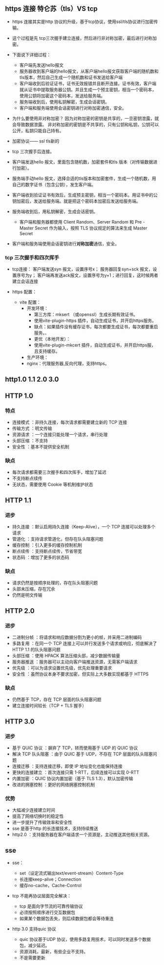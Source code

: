 ## https 连接 特仑苏（tls）VS tcp
- https 连接其实是http 协议的升级，基于tcp协议，使用ssl/tls协议进行加密传输。
- 这个过程是先 tcp三次握手建立连接，然后进行非对称加密，最后进行对称加密。
- 下面说下详细过程：
  - 客户端先发送hello报文
  - 服务器收到客户端的hello报文，从客户端hello报文获取客户端的随机数和tls版本，然后自己生成一个随机数和证书发送给客户端
  - 客户端收到后验证证书，证书无效报错并且断开连接。证书有效，客户端就从证书中提取服务器公钥。并且生成一个预主密钥，相当一个密码本，使用公钥将加密这个密码本，发送给服务端。
  - 服务端收到后，使用私钥解密，生成会话密钥。
  - 客户端和服务端使用会话密钥进行对称加密通信，安全。
- 为什么要使用非对称加密？
  因为对称加密的密钥是共享的，一旦密钥泄露，就会导致数据泄露。
  非对称加密的密钥是不共享的，只有公钥和私钥，公钥可以公开，私钥只能自己持有。

- 加密协议—— ssl tls新的
- tcp 三次握手后连接。
- 客户端发送hello 报文，里面包含随机数，加密套件和tls 版本（对传输数据进行加密）。
- 服务端手动hello 报文，选择合适的tls版本和加密套件，生成一个随机数，用自己的数字证书（包含公钥），发生客户端。
- 客户端收到验证证书有效后，生成预主密钥，相当一个密码本。用证书中的公钥加密后，发送给服务端。就是把这个密码本加密后发送给服务端。
- 服务端收到后，用私钥解密，生成会话密钥。
  - 客户端和服务器都使用 Client Random、Server Random 和 Pre - Master Secret 作为输入，按照 TLS 协议规定的算法来生成 Master Secret
- 客户端和服务端使用会话密钥进行**对称加密**通信，安全。

### tcp 三次握手和四次挥手
- tcp连接： 客户端发送syn 报文，设置序号x；
  服务器回复syn+sck 报文，设置序号为y； 
  客户端再发送ack报文，设置序号为y+1；进行回复，这时候两者建立会话连接

- https 配置：
  - vite 配置：
    - 开发环境：
      - 第三方库：mksert （或openssl）生成长期有效证书。
      - 使用vite-plugin-https 插件，自动生成证书，并开启https服务。
      - 缺点：如果插件没有缓存证书，每次都要生成证书，每次都要重启服务。、
      - 更优（本地开发）：
       - 使用vite-plugin-mkcert 插件，自动生成证书，并开启https服，且支持缓存。
    - 生产环境：
    - nginx：代理服务器,反向代理，支持https。

## http1.0 1.1 2.0 3.0
## HTTP 1.0
### 特点
- 连接模式 ：非持久连接，每次请求都需要建立新的 TCP 连接
- 传输方式 ：明文传输
- 资源请求 ：一个连接只能处理一个请求，串行处理
- 头部压缩 ：不支持
- 安全性 ：基本不提供安全机制
### 缺点
- 每次请求都需要三次握手和四次挥手，增加了延迟
- 不支持断点续传
- 无状态，需要使用 Cookie 等机制维护状态
## HTTP 1.1
### 进步
- 持久连接 ：默认启用持久连接（Keep-Alive），一个 TCP 连接可以处理多个请求
- 管道化 ：支持请求管道化，但存在队头阻塞问题
- 缓存控制 ：引入更多的缓存控制机制
- 断点续传 ：支持断点续传，节省带宽
- 状态码 ：增加了更多的状态码
### 缺点
- 请求仍然是按顺序处理的，存在队头阻塞问题
- 头部未压缩，存在冗余
- 仍然是明文传输
## HTTP 2.0
### 进步
- 二进制分帧 ：将请求和响应数据分割为更小的帧，并采用二进制编码
- 多路复用 ：在同一个 TCP 连接上可以并行发送多个请求或响应，彻底解决了 HTTP 1.1 的队头阻塞问题
- 头部压缩 ：使用 HPACK 算法压缩头部，减少数据传输量
- 服务器推送 ：服务器可以主动向客户端推送资源，无需客户端请求
- 优先级 ：可以为请求设置优先级，优先处理重要请求
- 安全性 ：虽然协议本身不要求加密，但实际上大多数实现都基于 HTTPS
### 缺点
- 仍然基于 TCP，存在 TCP 层面的队头阻塞问题
- 建立连接时间较长（TCP + TLS 握手）
## HTTP 3.0
### 进步
- 基于 QUIC 协议 ：摒弃了 TCP，转而使用基于 UDP 的 QUIC 协议
- 解决 TCP 队头阻塞 ：由于 QUIC 基于 UDP，不存在 TCP 层面的队头阻塞问题
- 连接迁移 ：支持连接迁移，即使 IP 地址变化也能保持连接
- 更快的连接建立 ：首次连接只需 1-RTT，后续连接可以实现 0-RTT
- 内置加密 ：QUIC 协议内置加密（基于 TLS 1.3），默认加密传输
- 改进的拥塞控制 ：更好的网络拥塞控制机制
### 优势
- 大幅减少连接建立时间
- 提高了网络切换时的稳定性
- 进一步提升了传输效率和安全性
- sse 是基于http 的长连接技术，支持持续推送
- http2.0 ：支持服务器在客户端请求一个资源是，主动推送其他相关资源。

## sse
- sse：
  - set（设定流式输出text/event-stream）Content-Type
  - 长连接keep-alive；Connection
  - 缓存no-cache，Cache-Control
  
- tcp 不能再协议层面完全解决：
  - tcp 是面向字节流的可靠传输协议
  - 必须按照顺序进行交互数据包
  - 如果某个数据包丢失，则后续数据包都会等待重连
- http 3.0 支持quic 协议
  - quic 协议基于UDP 协议，使用多路复用技术，可以同时发送多个数据包，减少延迟。
  - 资源消耗，最新，有些企业不支持。
  - 不是需要更新
